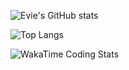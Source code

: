 ![Evie's GitHub stats](https://github-readme-stats.vercel.app/api?username=ejacksondev&count_private=true&show_icons=true&theme=solarized-light)

![Top Langs](https://github-readme-stats.vercel.app/api/top-langs/?username=ejacksondev&langs_count=8&layout=compact&theme=solarized-light)

![WakaTime Coding Stats](https://github-readme-stats.vercel.app/api/wakatime?username=Sh4d0w47&theme=solarized-light)

